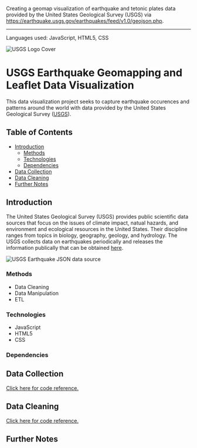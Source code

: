 Creating a geomap visualization of earthquake and tetonic plates data provided by the United States Geological Survey (USGS) via https://earthquake.usgs.gov/earthquakes/feed/v1.0/geojson.php.
<hr>
Languages used: JavaScript, HTML5, CSS

![USGS Logo Cover](https://raw.githubusercontent.com/kiseki1107/leaflet_geomapping/master/Images/USGS_logo.png)

# USGS Earthquake Geomapping and Leaflet Data Visualization
This data visualization project seeks to capture earthquake occurences and patterns around the world with data provided by the United States Geological Survey ([USGS](https://www.usgs.gov/)).

## Table of Contents
* [Introduction](#Introduction)
  * [Methods](#Methods)
  * [Technologies](#Technologies)
  * [Dependencies](#Dependencies)
* [Data Collection](#DataCollection)
* [Data Cleaning](#DataCleaning)
* [Further Notes](#PresentationSlides)

<a name="Introduction"></a>
## Introduction
The United States Geological Survey (USGS) provides public scientific data sources that focus on the issues of climate impact, natual hazards, and environment and ecological resources in the United States. Their discipline ranges from topics in biology, geography, geology, and hydrology. The USGS collects data on earthquakes periodically and releases the information publically that can be obtained [here](https://earthquake.usgs.gov/earthquakes/feed/v1.0/geojson.php).

![USGS Earthquake JSON data source](https://raw.githubusercontent.com/kiseki1107/leaflet_geomapping/master/Images/USGS_data_sample.png)

<a name="Methods"></a>
### Methods
* Data Cleaning
* Data Manipulation
* ETL

<a name="Technologies"></a>
### Technologies
* JavaScript
* HTML5
* CSS

<a name="Dependencies"></a>
### Dependencies 

<a name="DataCollection"></a>
## Data Collection
[Click here for code reference.](https://github.com/kiseki1107/ETL/blob/master/ETL.ipynb)

<a name="DataCleaning"></a>
## Data Cleaning
[Click here for code reference.](https://github.com/kiseki1107/ETL/blob/master/ETL.ipynb)

<a name="PresentationSlides"></a>
## Further Notes
